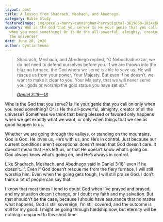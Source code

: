 ```yaml
---
layout: post
title: A lesson from Shadrach, Meshach, and Abednego.
category: Bible Study
featuredImage: img/pexels-harry-cunningham-harrydigital-3619860-1024x682.jpg
summary: Who is the God that you serve? Is He your genie that you call on only
  when you need something? Or is He the all-powerful, almighty, creator of all
  the universe?
date: June 20, 2020
author: Cyntia Seumo
---
```

<!-- wp:quote {"align":"center"} -->
<blockquote class="wp-block-quote has-text-align-center">
<p>Shadrach, Meshach, and Abednego replied, “O Nebuchadnezzar, we do not need to defend ourselves before you. If we are thrown into the blazing furnace, the God whom we serve is able to save us. He will rescue us from your power, Your Majesty. But even if he doesn’t, we want to make it clear to you, Your Majesty, that we will never serve your gods or worship the gold statue you have set up.”</p>
<cite><a href="https://www.bible.com/bible/116/DAN.3.16-18">Daniel 3:16—18</a></cite></blockquote>
<!-- /wp:quote -->


<p>Who is the God that you serve? Is He your genie that you call on only when you need something? Or is He the all-powerful, almighty, creator of all the universe? Sometimes we think that being blessed or favored only happens when we get exactly what we want, or only when things that we see as good happen to us.</p>

<p>Whether we are going through the valleys, or standing on the mountains, God is God. He loves us, He’s with us, and He’s in control. Just because our current conditions aren’t exceptional doesn’t mean that God doesn’t care. It doesn’t mean that He’s left us, or that He doesn’t know what’s going on. God always know what’s going on, and He’s always in control.</p>

<p>Like Shadrach, Meshach, and Abednego said in Daniel 3:18” even if he doesn’t…”. Even if God doesn’t rescue me from the fiery furnace, I will still worship him. Even when the going gets tough, I will still praise God. I don’t think a lot of people can say that.</p>

<p>I know that most times I tend to doubt God when I’ve prayed and prayed, and my situation doesn’t change, or I doubt my faith and my salvation. But that shouldn’t be the case, because I should have assurance that no matter what happens, God is still sovereign, I’m still covered, and the outcome is still for my good. I might be going through hardship now, but eternity will be nothing compared to this short time.</p>
